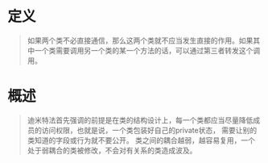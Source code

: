 ﻿# 定义
>如果两个类不必直接通信，那么这两个类就不应当发生直接的作用。如果其中一个类需要调用另一个类的某一个方法的话，可以通过第三者转发这个调用。
# 概述
>迪米特法首先强调的前提是在类的结构设计上，每一个类都应当尽量降低成员的访问权限，也就是说，一个类包装好自己的private状态，
需要让别的类知道的字段或行为就不要公开。
类之间的耦合越弱，越容易复用，一个处于弱耦合的类被修改，不会对有关系的类造成波及。
  